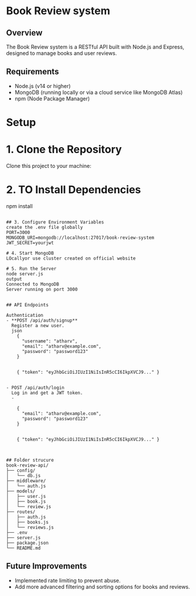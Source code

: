 # Book Review system

## Overview
The Book Review system is a RESTful API built with Node.js and Express, designed to manage books and user reviews.

## Requirements
- Node.js (v14 or higher)
- MongoDB (running locally or via a cloud service like MongoDB Atlas)
- npm (Node Package Manager)

# Setup 

# 1. Clone the Repository
Clone this project to your  machine:


# 2. TO Install Dependencies

npm install
```

## 3. Configure Environment Variables
create the .env file globally 
PORT=3000
MONGODB_URI=mongodb://localhost:27017/book-review-system
JWT_SECRET=yourjwt

# 4. Start MongoDB
LOcallyor use cluster created on official website

# 5. Run the Server
node server.js
output 
Connected to MongoDB
Server running on port 3000


## API Endpoints

Authentication
- **POST /api/auth/signup**  
  Register a new user.  
  json
    {
      "username": "atharv",
      "email": "atharv@example.com",
      "password": "password123"
    }
    
 
    { "token": "eyJhbGciOiJIUzI1NiIsInR5cCI6IkpXVCJ9..." }
    

- POST /api/auth/login
  Log in and get a JWT token.  
  - 
   
    {
      "email": "atharv@example.com",
      "password": "password123"
    }
   

    { "token": "eyJhbGciOiJIUzI1NiIsInR5cCI6IkpXVCJ9..." }
 


## Folder strucure 
book-review-api/
├── config/
│   └── db.js              
├── middleware/
│   └── auth.js          
├── models/
│   ├── user.js           
│   ├── book.js            
│   └── review.js          
├── routes/
│   ├── auth.js            
│   ├── books.js           
│   └── reviews.js         
├── .env                   
├── server.js              
├── package.json         
└── README.md             
```

## Future Improvements

- Implemented rate limiting to prevent abuse.
- Add more advanced filtering and sorting options for books and reviews.
